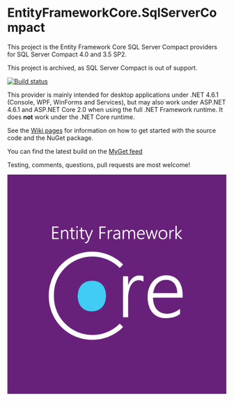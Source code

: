 # EntityFrameworkCore.SqlServerCompact
This project is the Entity Framework Core SQL Server Compact providers for SQL Server Compact 4.0 and 3.5 SP2.

This project is archived, as SQL Server Compact is out of support.

[![Build status](https://ci.appveyor.com/api/projects/status/y7eyabev603qgy7h/branch/master?svg=true)](https://ci.appveyor.com/project/ErikEJ/entityframework-sqlservercompact/branch/master)

This provider is mainly intended for desktop applications under .NET 4.6.1 (Console, WPF, WinForms and Services), but may also work under ASP.NET 4.6.1 and ASP.NET Core 2.0 when using the full .NET Framework runtime. It does **not** work under the .NET Core runtime.

See the [Wiki pages](https://github.com/ErikEJ/EntityFramework.SqlServerCompact/wiki) for information on how to get started with the source code and the NuGet package.

You can find the latest build on the [MyGet feed](https://www.myget.org/gallery/ef7-sqlce)

Testing, comments, questions, pull requests are most welcome!

![EF Core](https://github.com/ErikEJ/EntityFramework.SqlServerCompact/blob/master/Bitmap-MEDIUM_Entity-Framework-Core-Logo_2colors_Square_Boxed_RGB.png)
